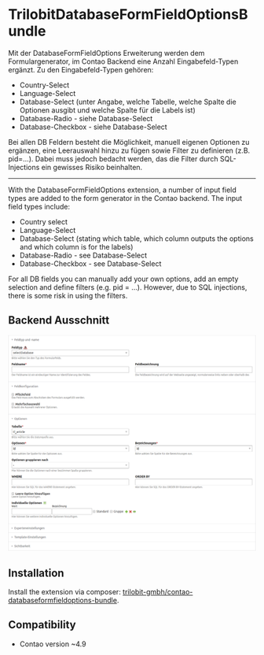 TrilobitDatabaseFormFieldOptionsBundle
======================================

Mit der DatabaseFormFieldOptions Erweiterung werden dem Formulargenerator, im Contao Backend eine Anzahl Eingabefeld-Typen ergänzt. Zu den Eingabefeld-Typen gehören:

* Country-Select
* Language-Select
* Database-Select (unter Angabe, welche Tabelle, welche Spalte die Optionen ausgibt und welche Spalte für die Labels ist)
* Database-Radio - siehe Database-Select
* Database-Checkbox - siehe Database-Select

Bei allen DB Feldern besteht die Möglichkeit, manuell eigenen Optionen zu ergänzen, eine Leerauswahl hinzu zu fügen sowie Filter zu definieren (z.B. pid=...). Dabei muss jedoch bedacht werden, das die Filter durch SQL-Injections ein gewisses Risiko beinhalten.

---

With the DatabaseFormFieldOptions extension, a number of input field types are added to the form generator in the Contao backend. The input field types include:

* Country select
* Language-Select
* Database-Select (stating which table, which column outputs the options and which column is for the labels)
* Database-Radio - see Database-Select
* Database-Checkbox - see Database-Select

For all DB fields you can manually add your own options, add an empty selection and define filters (e.g. pid = ...). However, due to SQL injections, there is some risk in using the filters.

Backend Ausschnitt
------------

![Backend Ausschnitt](docs/images/databaseformfieldoptions.png?raw=true "TrilobitDatabaseFormFieldOptionsBundle")


Installation
------------

Install the extension via composer: [trilobit-gmbh/contao-databaseformfieldoptions-bundle](https://packagist.org/packages/trilobit-gmbh/contao-___-bundle).


Compatibility
-------------

- Contao version ~4.9
